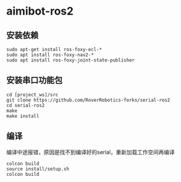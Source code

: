 # aimibot-ros2
## 安装依赖
```
sudo apt-get install ros-foxy-ecl-*
sudo apt install ros-foxy-nav2-*
sudo apt install ros-foxy-joint-state-publisher
```
## 安装串口功能包
```
cd [project_ws]/src
git clone https://github.com/RoverRobotics-forks/serial-ros2
cd serial-ros2
make
make install
```
## 编译
编译中途报错，原因是找不到编译好的serial，重新加载工作空间再编译
```
colcon build
source install/setup.sh
colcon build
```
